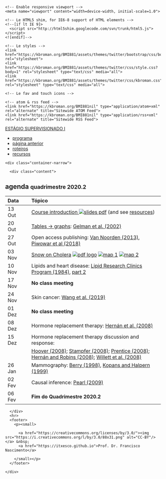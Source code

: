 <html lang="en">
  <head>
    <meta charset="utf-8">
    <title>agenda</title>
    <meta name="description" content="Agenda do curso ISC0180 - ESTÁGIO SUPERVISIONADO I">
    <meta name="author" content="Prof. Dr. Francisco Nascimento">

    <!-- Enable responsive viewport -->
    <meta name="viewport" content="width=device-width, initial-scale=1.0">

    <!-- Le HTML5 shim, for IE6-8 support of HTML elements -->
    <!--[if lt IE 9]>
      <script src="http://html5shim.googlecode.com/svn/trunk/html5.js"></script>
    <![endif]-->

    <!-- Le styles -->
    <link href="https://kbroman.org/BMI881/assets/themes/twitter/bootstrap/css/bootstrap.2.2.2.min.css" rel="stylesheet">
    <link href="https://kbroman.org/BMI881/assets/themes/twitter/css/style.css?body=1" rel="stylesheet" type="text/css" media="all">
    <link href="https://kbroman.org/BMI881/assets/themes/twitter/css/kbroman.css" rel="stylesheet" type="text/css" media="all">

    <!-- Le fav and touch icons -->

    <!-- atom & rss feed -->
    <link href="https://kbroman.org/BMI881nil" type="application/atom+xml" rel="alternate" title="Sitewide ATOM Feed">
    <link href="https://kbroman.org/BMI881nil" type="application/rss+xml" rel="alternate" title="Sitewide RSS Feed">

  </head>

  <body>
    <div class="navbar">
      <div class="navbar-inner">
        <div class="container-narrow">
          <a class="brand" href="https://itxesco.github.io/aulas/ISC0180/index.html">ESTÁGIO SUPERVISIONADO I</a>
          <ul class="nav">
              <li><a href="https://itxesco.github.io/aulas/ISC0180/programa.html">programa</a></li>
              <li><a href="https://itxesco.github.io/pages/ensino.html">página anterior</a></li>
              <li><a href="https://itxesco.github.io/aulas/ISC0180/roteiros.html">roteiros</a></li>
              <li><a href="https://itxesco.github.io/aulas/ISC0180/recursos.html">recursos</a></li>
        </div>
      </div>
    </div>

    <div class="container-narrow">

      <div class="content">
        

<div class="page-header">
  <h2>agenda  <small>quadrimestre 2020.2</small></h2>
</div>

<div class="row-fluid">
  <div class="span12">
    <table>
  <thead>
    <tr>
      <th style="text-align: left">Data</th>
      <th>    </th>
      <th style="text-align: left">Tópico</th>
    </tr>
  </thead>
  <tbody>
    <tr>
      <td style="text-align: left">13 Out</td>
      <td> </td>
      <td style="text-align: left"><a href="slides/00_intro_slides.pdf">Course introduction <img src="/BMI881/icons/pdf-icon.png" alt="slides pdf" /></a> (and see <a href="resources.html">resources</a>)</td>
    </tr>
    <tr>
      <td style="text-align: left">20 Out</td>
      <td> </td>
      <td style="text-align: left"><a href="/BMI881/slides/01a_gelman_slides.pdf">Tables → graphs</a>: <a href="https://doi.org/10.1198/000313002317572790">Gelman et al. (2002)</a></td>
    </tr>
    <tr>
      <td style="text-align: left">27 Out</td>
      <td> </td>
      <td style="text-align: left">Open access publishing: <a href="https://doi.org/10.1038/495426a">Van Noorden (2013)</a>, <a href="https://doi.org/10.7717/peerj.4375">Piwowar et al (2018)</a></td>
    </tr>
    <tr>
      <td style="text-align: left">03 Nov</td>
      <td> </td>
      <td style="text-align: left"><a href="http://www.ph.ucla.edu/epi/snow/snowbook.html">Snow on Cholera</a> <a href="assets/snow_cholera.pdf"><img src="/BMI881/icons/pdf-icon.png" alt="pdf logo" /></a> <a href="https://www.ph.ucla.edu/epi/snow/snowmap1.pdf"><img src="/BMI881/icons/pdf-icon.png" alt="map 1" /></a> <a href="https://www.ph.ucla.edu/epi/snow/snowmap2.pdf"><img src="/BMI881/icons/pdf-icon.png" alt="map 2" /></a></td>
    </tr>
    <tr>
      <td style="text-align: left">10 Nov</td>
      <td> </td>
      <td style="text-align: left">Lipids and heart disease: <a href="https://doi.org/10.1001/jama.1984.03340270029025">Lipid Research Clinics Program (1984)</a>, <a href="https://doi.org/10.1001/jama.1984.03340270043026">part 2</a></td>
    </tr>
    <tr>
      <td style="text-align: left">17 Nov</td>
      <td> </td>
      <td style="text-align: left"><strong>No class meeting</strong></td>
    </tr>
    <tr>
      <td style="text-align: left">24 Nov</td>
      <td> </td>
      <td style="text-align: left">Skin cancer: <a href="https://doi.org/10.1001/jamadermatol.2019.2335">Wang et al. (2019)</a></td>
    </tr>
    <tr>
      <td style="text-align: left">01 Dez</td>
      <td> </td>
      <td style="text-align: left"><strong>No class meeting</strong></td>
    </tr>
    <tr>
      <td style="text-align: left">08 Dez</td>
      <td> </td>
      <td style="text-align: left">Hormone replacement therapy: <a href="https://doi.org/10.1097/EDE.0b013e3181875e61">Hernán et al. (2008)</a></td>
    </tr>
    <tr>
      <td style="text-align: left">15 Dez</td>
      <td> </td>
      <td style="text-align: left">Hormone replacement therapy discussion and response:</td>
    </tr>
    <tr>
      <td style="text-align: left"> </td>
      <td> </td>
      <td style="text-align: left"><a href="https://doi.org/10.1097/EDE.0b013e318188e21d">Hoover (2008)</a>; <a href="https://doi.org/10.1097/EDE.0b013e318188442e">Stampfer (2008)</a>; <a href="https://doi.org/10.1097/EDE.0b013e318188e83b">Prentice (2008)</a>; <a href="https://doi.org/10.1097/EDE.0b013e318188e85f">Hernán and Robins (2008)</a>; <a href="https://doi.org/10.1097/EDE.0b013e318188e84e">Willett et al. (2008)</a></td>
    </tr>
    <tr>
      <td style="text-align: left">26 Jan</td>
      <td> </td>
      <td style="text-align: left">Mammography: <a href="https://doi.org/10.1093/jnci/90.19.1431">Berry (1998)</a>, <a href="https://doi.org/10.1093/jnci/91.4.382">Kopans and Halpern (1999)</a></td>
    </tr>
    <tr>
      <td style="text-align: left">02 Fev</td>
      <td> </td>
      <td style="text-align: left">Causal inference: <a href="http://doi.org/10.1214/09-SS057">Pearl (2009)</a></td>
    </tr>
    <tr>
      <td style="text-align: left">06 Fev</td>
      <td> </td>
      <td style="text-align: left"><strong>Fim do Quadrimestre 2020.2</strong></td>
    </tr>
  </tbody>
</table>

  </div>
</div>


      </div>
      <hr>
      <footer>
        <p><small>
  <!-- start of Karl's footer; modify this part -->
          <a href="https://creativecommons.org/licenses/by/3.0/"><img src="https://i.creativecommons.org/l/by/3.0/88x31.png" alt="CC-BY"/></a> &nbsp;
          <a href="https://itxesco.github.io">Prof. Dr. Francisco Nascimento</a>
  <!-- end of Karl's footer; modify this part -->
        </small></p>
      </footer>

    </div>

    
  </body>
</html>

